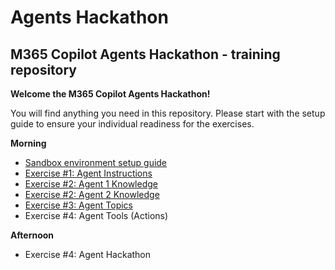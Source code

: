 # Agents Hackathon

## M365 Copilot Agents Hackathon - training repository

**Welcome the M365 Copilot Agents Hackathon!**

You will find anything you need in this repository. Please start with the setup guide to ensure your individual readiness for the exercises. 

**Morning**

+ [Sandbox environment setup guide](<Setup/Sandbox environment setup guide.md>)
+ [Exercise #1: Agent Instructions](<UseCaseLibrary/NameIt-Agent/README.md>)
+ [Exercise #2: Agent 1 Knowledge](<UseCaseLibrary/Umsatzsteuer-Agent/README.md>)
+ [Exercise #2: Agent 2 Knowledge](<UseCaseLibrary/Mitarbeiter-Handbuch/README.md>)
+ [Exercise #3: Agent Topics](<UseCaseLibrary/Mitarbeiter-Handbuch/README.md#exercise-3-agent-topics>)
+ Exercise #4: Agent Tools (Actions)

**Afternoon**


+ Exercise #4: Agent Hackathon
